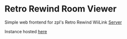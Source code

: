# Retro Rewind Room Viewer

Simple web frontend for zpl's Retro Rewind WiiLink [Server](http://zplwii.xyz/api/groups)

Instance hosted [here](https://ppeb.me/RetroRewind/)
